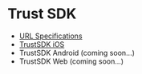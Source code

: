 # Trust SDK

* [URL Specifications](trust-sdk-specs.md)
* [TrustSDK iOS](trust-sdk-ios.md)
* TrustSDK Android (coming soon...)
* TrustSDK Web (coming soon...)
